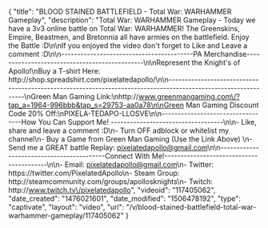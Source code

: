 {
    "title": "BLOOD STAINED BATTLEFIELD - Total War: WARHAMMER Gameplay",
    "description": "Total War: WARHAMMER Gameplay  - Today we have a 3v3 online battle on Total War: WARHAMMER!  The Greenskins, Empire, Beastmen, and Bretonnia all have armies on the battlefield.  Enjoy the Battle :D\n\nIf you enjoyed the video don't forget to Like and Leave a comment :D\n\n-----------------------------------------PA Merchandise----------------------------------------------\n\nRepresent the Knight's of Apollo!\nBuy a T-shirt Here: http:\/\/shop.spreadshirt.com\/pixelatedapollo\/\n\n---------------------------------------------------------------------------------------------------------------\nGreen Man Gaming Link:\nhttp:\/\/www.greenmangaming.com\/?tap_a=1964-996bbb&tap_s=29753-aa0a78\n\nGreen Man Gaming Discount Code 20% Off:\nPIXELA-TEDAPO-LLOSVE\n\n----------------------------------How You Can Support Me! -----------------------------------\n\n- Like, share and leave a comment :D\n- Turn OFF adblock or whitelist my channel\n- Buy a Game from Green Man Gaming (Use the Link Above) \n- Send me a GREAT battle Replay: pixelatedapollo@gmail.com\n\n------------------------------------------Connect With Me!-----------------------------------------\n\n- Email: pixelatedapollo@gmail.com\n- Twitter: https:\/\/twitter.com\/PixelatedApollo\n- Steam Group:  http:\/\/steamcommunity.com\/groups\/apollosknights\n- Twitch: http:\/\/www.twitch.tv\/pixelatedapollo",
    "videoid": "117405062",
    "date_created": "1476021601",
    "date_modified": "1506478192",
    "type": "captivate",
    "layout": "video",
    "url": "\/v\/blood-stained-battlefield-total-war-warhammer-gameplay\/117405062"
}